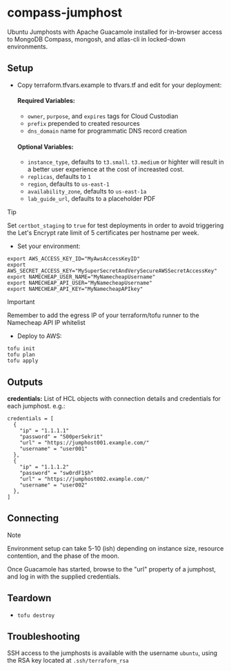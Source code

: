 compass-jumphost
================

Ubuntu Jumphosts with Apache Guacamole installed for in-browser access to 
MongoDB Compass, mongosh, and atlas-cli in locked-down environments.

Setup
-----

- Copy terraform.tfvars.example to tfvars.tf and edit for your deployment:
  #### Required Variables:
  - `owner`, `purpose`, and `expires` tags for Cloud Custodian
  - `prefix` prepended to created resources
  - `dns_domain` name for programmatic DNS record creation
  #### Optional Variables:
  - `instance_type`, defaults to `t3.small`. `t3.medium` or highter will
    result in a better user experience at the cost of increasted cost.
  - `replicas`, defaults to `1`
  - `region`, defaults to `us-east-1`
  - `availability_zone`, defaults to `us-east-1a`
  - `lab_guide_url`, defaults to a placeholder PDF



> [!TIP]
> Set `certbot_staging` to `true` for test deployments in order to avoid
> triggering the Let's Encrypt rate limit of 5 certificates per hostname 
> per week.

- Set your environment:
```
export AWS_ACCESS_KEY_ID="MyAwsAccessKeyID"
export AWS_SECRET_ACCESS_KEY="MySuperSecretAndVerySecureAWSSecretAccessKey"
export NAMECHEAP_USER_NAME="MyNamecheapUsername"
export NAMECHEAP_API_USER="MyNamecheapUsername"
export NAMECHEAP_API_KEY="MyNamecheapAPIkey"

```

> [!IMPORTANT]
> Remember to add the egress IP of your terraform/tofu runner to the Namecheap API IP whitelist

- Deploy to AWS:
```
tofu init
tofu plan
tofu apply
```

Outputs
-------

**credentials:** List of HCL objects with connection details and credentials for each jumphost. e.g.:
```
credentials = [
  {
    "ip" = "1.1.1.1"
    "password" = "S00perSekrit"
    "url" = "https://jumphost001.example.com/"
    "username" = "user001"
  },
  {
    "ip" = "1.1.1.2"
    "password" = "sw0rdF1$h"
    "url" = "https://jumphost002.example.com/"
    "username" = "user002"
  },
]
```

Connecting
----------
> [!NOTE]
> Environment setup can take 5-10 (ish) depending on instance size,
> resource contention, and the phase of the moon. 

Once Guacamole has started, browse to the "url" property of a jumphost, and log in with the supplied credentials.

Teardown
--------
- `tofu destroy`

Troubleshooting
---------------

SSH access to the jumphosts is available with the username `ubuntu`, using the
RSA key located at `.ssh/terraform_rsa`